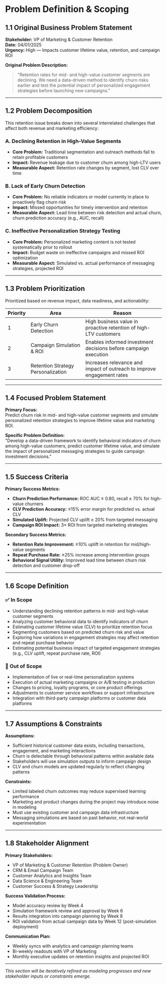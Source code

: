 # Problem Definition & Scoping

## 1.1 Original Business Problem Statement

**Stakeholder:** VP of Marketing & Customer Retention  
**Date:** 04/01/2025  
**Urgency:** High — Impacts customer lifetime value, retention, and campaign ROI

**Original Problem Description:**  
> "Retention rates for mid- and high-value customer segments are declining. We need a data-driven method to identify churn risks earlier and test the potential impact of personalized engagement strategies before launching new campaigns."

---

## 1.2 Problem Decomposition

This retention issue breaks down into several interrelated challenges that affect both revenue and marketing efficiency:

### A. Declining Retention in High-Value Segments  
- **Core Problem:** Traditional segmentation and outreach methods fail to retain profitable customers  
- **Impact:** Revenue leakage due to customer churn among high-LTV users  
- **Measurable Aspect:** Retention rate changes by segment, lost CLV over time

### B. Lack of Early Churn Detection  
- **Core Problem:** No reliable indicators or model currently in place to proactively flag churn risk  
- **Impact:** Missed opportunities for timely intervention and retention  
- **Measurable Aspect:** Lead time between risk detection and actual churn, churn prediction accuracy (e.g., AUC, recall)

### C. Ineffective Personalization Strategy Testing  
- **Core Problem:** Personalized marketing content is not tested systematically prior to rollout  
- **Impact:** Budget waste on ineffective campaigns and missed ROI optimization  
- **Measurable Aspect:** Simulated vs. actual performance of messaging strategies, projected ROI

---

## 1.3 Problem Prioritization

Prioritized based on revenue impact, data readiness, and actionability:

| Priority | Area                            | Reason                                                                 |
|----------|----------------------------------|------------------------------------------------------------------------|
| 1        | Early Churn Detection            | High business value in proactive retention of high-LTV customers       |
| 2        | Campaign Simulation & ROI        | Enables informed investment decisions before campaign execution        |
| 3        | Retention Strategy Personalization | Increases relevance and impact of outreach to improve engagement rates |

---

## 1.4 Focused Problem Statement

**Primary Focus:**  
Predict churn risk in mid- and high-value customer segments and simulate personalized retention strategies to improve lifetime value and marketing ROI.

**Specific Problem Definition:**  
"Develop a data-driven framework to identify behavioral indicators of churn among high-value customers, predict customer lifetime value, and simulate the impact of personalized messaging strategies to guide campaign investment decisions."

---

## 1.5 Success Criteria

**Primary Success Metrics:**  
- **Churn Prediction Performance:** ROC AUC ≥ 0.80, recall ≥ 70% for high-value churners  
- **CLV Prediction Accuracy:** ≤15% error margin for predicted vs. actual CLV  
- **Simulated Uplift:** Projected CLV uplift ≥ 20% from targeted messaging  
- **Campaign ROI Impact:** 3× ROI from targeted marketing strategies

**Secondary Success Metrics:**  
- **Retention Rate Improvement:** ≥10% uplift in retention for mid/high-value segments  
- **Repeat Purchase Rate:** ≥25% increase among intervention groups  
- **Behavioral Signal Utility:** Improved lead time between churn risk detection and customer drop-off

---

## 1.6 Scope Definition

### ✅ In Scope  
- Understanding declining retention patterns in mid- and high-value customer segments  
- Analyzing customer behavioral data to identify indicators of churn  
- Estimating customer lifetime value (CLV) to prioritize retention focus  
- Segmenting customers based on predicted churn risk and value  
- Exploring how variations in engagement strategies may affect retention and repeat purchase behavior  
- Estimating potential business impact of targeted engagement strategies (e.g., CLV uplift, repeat purchase rate, ROI)

### 🚫 Out of Scope  
- Implementation of live or real-time personalization systems  
- Execution of actual marketing campaigns or A/B testing in production  
- Changes to pricing, loyalty programs, or core product offerings  
- Adjustments to customer service workflows or support infrastructure  
- Integration with third-party campaign platforms or customer data platforms

---

## 1.7 Assumptions & Constraints

**Assumptions:**  
- Sufficient historical customer data exists, including transactions, engagement, and marketing interactions  
- Churn is detectable through behavioral patterns within available data  
- Stakeholders will use simulation outputs to inform campaign design  
- CLV and churn models are updated regularly to reflect changing patterns

**Constraints:**  
- Limited labeled churn outcomes may reduce supervised learning performance  
- Marketing and product changes during the project may introduce noise in modeling  
- Must use existing customer and campaign data infrastructure  
- Messaging simulations are based on past behavior, not real-world experimentation

---

## 1.8 Stakeholder Alignment

**Primary Stakeholders:**  
- VP of Marketing & Customer Retention (Problem Owner)  
- CRM & Email Campaign Team  
- Customer Analytics and Insights Team  
- Data Science & Engineering Team  
- Customer Success & Strategy Leadership  

**Success Validation Process:**  
- Model accuracy review by Week 4  
- Simulation framework review and approval by Week 6  
- Results integration into campaign planning by Week 8  
- ROI validation from actual campaign data by Week 12 (post-simulation deployment)

**Communication Plan:**  
- Weekly syncs with analytics and campaign planning teams  
- Bi-weekly readouts with VP of Marketing  
- Monthly executive updates on retention insights and projected ROI

---

*This section will be iteratively refined as modeling progresses and new stakeholder inputs or constraints emerge.*

